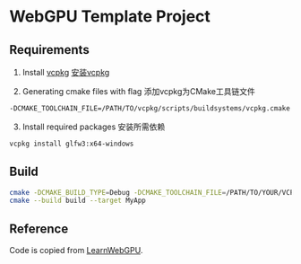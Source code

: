 # WebGPU Template Project

## Requirements

1. Install [vcpkg](https://github.com/microsoft/vcpkg/blob/master/README.md) [安装vcpkg](https://github.com/microsoft/vcpkg/blob/master/README_zh_CN.md)

2. Generating cmake files with flag 
   添加vcpkg为CMake工具链文件

```bash
-DCMAKE_TOOLCHAIN_FILE=/PATH/TO/vcpkg/scripts/buildsystems/vcpkg.cmake
```

3. Install required packages 
   安装所需依赖

```bash
vcpkg install glfw3:x64-windows
```

## Build

```bash
cmake -DCMAKE_BUILD_TYPE=Debug -DCMAKE_TOOLCHAIN_FILE=/PATH/TO/YOUR/VCPKG/CMAKE -B build
cmake --build build --target MyApp
```

## Reference

Code is copied from [LearnWebGPU](https://github.com/eliemichel/LearnWebGPU-Code/tree/step030).
